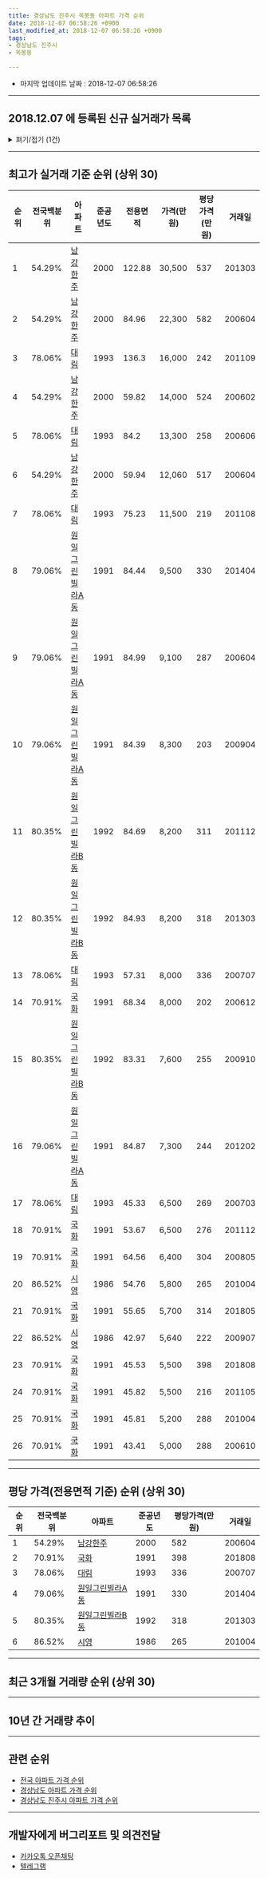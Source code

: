 ```yaml
---
title: 경상남도 진주시 옥봉동 아파트 가격 순위
date: 2018-12-07 06:58:26 +0900
last_modified_at: 2018-12-07 06:58:26 +0900
tags:
- 경상남도 진주시
- 옥봉동

---
```


* 마지막 업데이트 날짜 : 2018-12-07 06:58:26

---

## 2018.12.07 에 등록된 신규 실거래가 목록

<details>
<summary>펴기/접기 (1건)</summary>
<div markdown="1">

|아파트|전국백분위|준공년도|전용면적|가격(만원)|평당가격(만원)|거래일|
|---|---|---|---|---|---|---|
|[시영](https://search.naver.com/search.naver?query=%EA%B2%BD%EC%83%81%EB%82%A8%EB%8F%84+%EC%A7%84%EC%A3%BC%EC%8B%9C+%EC%98%A5%EB%B4%89%EB%8F%99+%EC%8B%9C%EC%98%81)|86.52%|1986|42.97|4,800|368|<span style="color:red">201812</span>|


</div>
</details>

---

## 최고가 실거래 기준 순위 (상위 30)


|순위|전국백분위|아파트|준공년도|전용면적|가격(만원)|평당가격(만원)|거래일|
|---|---|---|---|---|---|---|---|
|1|54.29%|[남강한주](https://search.naver.com/search.naver?query=%EA%B2%BD%EC%83%81%EB%82%A8%EB%8F%84+%EC%A7%84%EC%A3%BC%EC%8B%9C+%EC%98%A5%EB%B4%89%EB%8F%99+%EB%82%A8%EA%B0%95%ED%95%9C%EC%A3%BC)|2000|122.88|30,500|537|201303|
|2|54.29%|[남강한주](https://search.naver.com/search.naver?query=%EA%B2%BD%EC%83%81%EB%82%A8%EB%8F%84+%EC%A7%84%EC%A3%BC%EC%8B%9C+%EC%98%A5%EB%B4%89%EB%8F%99+%EB%82%A8%EA%B0%95%ED%95%9C%EC%A3%BC)|2000|84.96|22,300|582|200604|
|3|78.06%|[대림](https://search.naver.com/search.naver?query=%EA%B2%BD%EC%83%81%EB%82%A8%EB%8F%84+%EC%A7%84%EC%A3%BC%EC%8B%9C+%EC%98%A5%EB%B4%89%EB%8F%99+%EB%8C%80%EB%A6%BC)|1993|136.3|16,000|242|201109|
|4|54.29%|[남강한주](https://search.naver.com/search.naver?query=%EA%B2%BD%EC%83%81%EB%82%A8%EB%8F%84+%EC%A7%84%EC%A3%BC%EC%8B%9C+%EC%98%A5%EB%B4%89%EB%8F%99+%EB%82%A8%EA%B0%95%ED%95%9C%EC%A3%BC)|2000|59.82|14,000|524|200602|
|5|78.06%|[대림](https://search.naver.com/search.naver?query=%EA%B2%BD%EC%83%81%EB%82%A8%EB%8F%84+%EC%A7%84%EC%A3%BC%EC%8B%9C+%EC%98%A5%EB%B4%89%EB%8F%99+%EB%8C%80%EB%A6%BC)|1993|84.2|13,300|258|200606|
|6|54.29%|[남강한주](https://search.naver.com/search.naver?query=%EA%B2%BD%EC%83%81%EB%82%A8%EB%8F%84+%EC%A7%84%EC%A3%BC%EC%8B%9C+%EC%98%A5%EB%B4%89%EB%8F%99+%EB%82%A8%EA%B0%95%ED%95%9C%EC%A3%BC)|2000|59.94|12,060|517|200604|
|7|78.06%|[대림](https://search.naver.com/search.naver?query=%EA%B2%BD%EC%83%81%EB%82%A8%EB%8F%84+%EC%A7%84%EC%A3%BC%EC%8B%9C+%EC%98%A5%EB%B4%89%EB%8F%99+%EB%8C%80%EB%A6%BC)|1993|75.23|11,500|219|201108|
|8|79.06%|[원일그린빌라A동](https://search.naver.com/search.naver?query=%EA%B2%BD%EC%83%81%EB%82%A8%EB%8F%84+%EC%A7%84%EC%A3%BC%EC%8B%9C+%EC%98%A5%EB%B4%89%EB%8F%99+%EC%9B%90%EC%9D%BC%EA%B7%B8%EB%A6%B0%EB%B9%8C%EB%9D%BCA%EB%8F%99)|1991|84.44|9,500|330|201404|
|9|79.06%|[원일그린빌라A동](https://search.naver.com/search.naver?query=%EA%B2%BD%EC%83%81%EB%82%A8%EB%8F%84+%EC%A7%84%EC%A3%BC%EC%8B%9C+%EC%98%A5%EB%B4%89%EB%8F%99+%EC%9B%90%EC%9D%BC%EA%B7%B8%EB%A6%B0%EB%B9%8C%EB%9D%BCA%EB%8F%99)|1991|84.99|9,100|287|200604|
|10|79.06%|[원일그린빌라A동](https://search.naver.com/search.naver?query=%EA%B2%BD%EC%83%81%EB%82%A8%EB%8F%84+%EC%A7%84%EC%A3%BC%EC%8B%9C+%EC%98%A5%EB%B4%89%EB%8F%99+%EC%9B%90%EC%9D%BC%EA%B7%B8%EB%A6%B0%EB%B9%8C%EB%9D%BCA%EB%8F%99)|1991|84.39|8,300|203|200904|
|11|80.35%|[원일그린빌라B동](https://search.naver.com/search.naver?query=%EA%B2%BD%EC%83%81%EB%82%A8%EB%8F%84+%EC%A7%84%EC%A3%BC%EC%8B%9C+%EC%98%A5%EB%B4%89%EB%8F%99+%EC%9B%90%EC%9D%BC%EA%B7%B8%EB%A6%B0%EB%B9%8C%EB%9D%BCB%EB%8F%99)|1992|84.69|8,200|311|201112|
|12|80.35%|[원일그린빌라B동](https://search.naver.com/search.naver?query=%EA%B2%BD%EC%83%81%EB%82%A8%EB%8F%84+%EC%A7%84%EC%A3%BC%EC%8B%9C+%EC%98%A5%EB%B4%89%EB%8F%99+%EC%9B%90%EC%9D%BC%EA%B7%B8%EB%A6%B0%EB%B9%8C%EB%9D%BCB%EB%8F%99)|1992|84.93|8,200|318|201303|
|13|78.06%|[대림](https://search.naver.com/search.naver?query=%EA%B2%BD%EC%83%81%EB%82%A8%EB%8F%84+%EC%A7%84%EC%A3%BC%EC%8B%9C+%EC%98%A5%EB%B4%89%EB%8F%99+%EB%8C%80%EB%A6%BC)|1993|57.31|8,000|336|200707|
|14|70.91%|[국화](https://search.naver.com/search.naver?query=%EA%B2%BD%EC%83%81%EB%82%A8%EB%8F%84+%EC%A7%84%EC%A3%BC%EC%8B%9C+%EC%98%A5%EB%B4%89%EB%8F%99+%EA%B5%AD%ED%99%94)|1991|68.34|8,000|202|200612|
|15|80.35%|[원일그린빌라B동](https://search.naver.com/search.naver?query=%EA%B2%BD%EC%83%81%EB%82%A8%EB%8F%84+%EC%A7%84%EC%A3%BC%EC%8B%9C+%EC%98%A5%EB%B4%89%EB%8F%99+%EC%9B%90%EC%9D%BC%EA%B7%B8%EB%A6%B0%EB%B9%8C%EB%9D%BCB%EB%8F%99)|1992|83.31|7,600|255|200910|
|16|79.06%|[원일그린빌라A동](https://search.naver.com/search.naver?query=%EA%B2%BD%EC%83%81%EB%82%A8%EB%8F%84+%EC%A7%84%EC%A3%BC%EC%8B%9C+%EC%98%A5%EB%B4%89%EB%8F%99+%EC%9B%90%EC%9D%BC%EA%B7%B8%EB%A6%B0%EB%B9%8C%EB%9D%BCA%EB%8F%99)|1991|84.87|7,300|244|201202|
|17|78.06%|[대림](https://search.naver.com/search.naver?query=%EA%B2%BD%EC%83%81%EB%82%A8%EB%8F%84+%EC%A7%84%EC%A3%BC%EC%8B%9C+%EC%98%A5%EB%B4%89%EB%8F%99+%EB%8C%80%EB%A6%BC)|1993|45.33|6,500|269|200703|
|18|70.91%|[국화](https://search.naver.com/search.naver?query=%EA%B2%BD%EC%83%81%EB%82%A8%EB%8F%84+%EC%A7%84%EC%A3%BC%EC%8B%9C+%EC%98%A5%EB%B4%89%EB%8F%99+%EA%B5%AD%ED%99%94)|1991|53.67|6,500|276|201112|
|19|70.91%|[국화](https://search.naver.com/search.naver?query=%EA%B2%BD%EC%83%81%EB%82%A8%EB%8F%84+%EC%A7%84%EC%A3%BC%EC%8B%9C+%EC%98%A5%EB%B4%89%EB%8F%99+%EA%B5%AD%ED%99%94)|1991|64.56|6,400|304|200805|
|20|86.52%|[시영](https://search.naver.com/search.naver?query=%EA%B2%BD%EC%83%81%EB%82%A8%EB%8F%84+%EC%A7%84%EC%A3%BC%EC%8B%9C+%EC%98%A5%EB%B4%89%EB%8F%99+%EC%8B%9C%EC%98%81)|1986|54.76|5,800|265|201004|
|21|70.91%|[국화](https://search.naver.com/search.naver?query=%EA%B2%BD%EC%83%81%EB%82%A8%EB%8F%84+%EC%A7%84%EC%A3%BC%EC%8B%9C+%EC%98%A5%EB%B4%89%EB%8F%99+%EA%B5%AD%ED%99%94)|1991|55.65|5,700|314|201805|
|22|86.52%|[시영](https://search.naver.com/search.naver?query=%EA%B2%BD%EC%83%81%EB%82%A8%EB%8F%84+%EC%A7%84%EC%A3%BC%EC%8B%9C+%EC%98%A5%EB%B4%89%EB%8F%99+%EC%8B%9C%EC%98%81)|1986|42.97|5,640|222|200907|
|23|70.91%|[국화](https://search.naver.com/search.naver?query=%EA%B2%BD%EC%83%81%EB%82%A8%EB%8F%84+%EC%A7%84%EC%A3%BC%EC%8B%9C+%EC%98%A5%EB%B4%89%EB%8F%99+%EA%B5%AD%ED%99%94)|1991|45.53|5,500|398|201808|
|24|70.91%|[국화](https://search.naver.com/search.naver?query=%EA%B2%BD%EC%83%81%EB%82%A8%EB%8F%84+%EC%A7%84%EC%A3%BC%EC%8B%9C+%EC%98%A5%EB%B4%89%EB%8F%99+%EA%B5%AD%ED%99%94)|1991|45.82|5,500|216|201105|
|25|70.91%|[국화](https://search.naver.com/search.naver?query=%EA%B2%BD%EC%83%81%EB%82%A8%EB%8F%84+%EC%A7%84%EC%A3%BC%EC%8B%9C+%EC%98%A5%EB%B4%89%EB%8F%99+%EA%B5%AD%ED%99%94)|1991|45.81|5,200|288|201004|
|26|70.91%|[국화](https://search.naver.com/search.naver?query=%EA%B2%BD%EC%83%81%EB%82%A8%EB%8F%84+%EC%A7%84%EC%A3%BC%EC%8B%9C+%EC%98%A5%EB%B4%89%EB%8F%99+%EA%B5%AD%ED%99%94)|1991|43.41|5,000|288|200610|


---

## 평당 가격(전용면적 기준) 순위 (상위 30)


|순위|전국백분위|아파트|준공년도|평당가격(만원)|거래일|
|---|---|---|---|---|---|
|1|54.29%|[남강한주](https://search.naver.com/search.naver?query=%EA%B2%BD%EC%83%81%EB%82%A8%EB%8F%84+%EC%A7%84%EC%A3%BC%EC%8B%9C+%EC%98%A5%EB%B4%89%EB%8F%99+%EB%82%A8%EA%B0%95%ED%95%9C%EC%A3%BC)|2000|582|200604|
|2|70.91%|[국화](https://search.naver.com/search.naver?query=%EA%B2%BD%EC%83%81%EB%82%A8%EB%8F%84+%EC%A7%84%EC%A3%BC%EC%8B%9C+%EC%98%A5%EB%B4%89%EB%8F%99+%EA%B5%AD%ED%99%94)|1991|398|201808|
|3|78.06%|[대림](https://search.naver.com/search.naver?query=%EA%B2%BD%EC%83%81%EB%82%A8%EB%8F%84+%EC%A7%84%EC%A3%BC%EC%8B%9C+%EC%98%A5%EB%B4%89%EB%8F%99+%EB%8C%80%EB%A6%BC)|1993|336|200707|
|4|79.06%|[원일그린빌라A동](https://search.naver.com/search.naver?query=%EA%B2%BD%EC%83%81%EB%82%A8%EB%8F%84+%EC%A7%84%EC%A3%BC%EC%8B%9C+%EC%98%A5%EB%B4%89%EB%8F%99+%EC%9B%90%EC%9D%BC%EA%B7%B8%EB%A6%B0%EB%B9%8C%EB%9D%BCA%EB%8F%99)|1991|330|201404|
|5|80.35%|[원일그린빌라B동](https://search.naver.com/search.naver?query=%EA%B2%BD%EC%83%81%EB%82%A8%EB%8F%84+%EC%A7%84%EC%A3%BC%EC%8B%9C+%EC%98%A5%EB%B4%89%EB%8F%99+%EC%9B%90%EC%9D%BC%EA%B7%B8%EB%A6%B0%EB%B9%8C%EB%9D%BCB%EB%8F%99)|1992|318|201303|
|6|86.52%|[시영](https://search.naver.com/search.naver?query=%EA%B2%BD%EC%83%81%EB%82%A8%EB%8F%84+%EC%A7%84%EC%A3%BC%EC%8B%9C+%EC%98%A5%EB%B4%89%EB%8F%99+%EC%8B%9C%EC%98%81)|1986|265|201004|


---

## 최근 3개월 거래량 순위 (상위 30)


<div style="width:100%;">
    <canvas id="deal_count_ranking" height="250"></canvas>
</div>


<script>
new Chart(document.getElementById("deal_count_ranking"), {
    type: 'horizontalBar',
    data: {
        labels: ['대림', '남강한주', '시영'],
        datasets: [{
            label: '실거래 수',
            data: [1, 1, 1],
            borderColor: "rgba(255, 0, 128, 1)",
            backgroundColor: "rgba(255, 0, 128, 0.5)",
            fill: false,
        }]
    },
    options: {
        responsive: true,
        title: {
            display: true,
            text: '최근 3개월 거래량 순위'
        },
        tooltips: {
            mode: 'index',
            intersect: false,
            callbacks: {
                title: function(tooltipItems, data) {
                    return "실거래 수:";
                },
                label: function(tooltipItem, data) {
                    return data.labels[tooltipItem.index] + ": " + tooltipItem.xLabel;
                }
            }
        },
        hover: {
            mode: 'nearest',
            intersect: true
        },
        scales: {
            xAxes: [{
                display: true,
                scaleLabel: {
                    display: true,
                    labelString: '실거래 수'
                },
                ticks: {
                    suggestedMin: 0,
                }
            }],
            yAxes: [{
                display: true,
                ticks: {
                    autoSkip: false,
                    callback: function(value, index, values) {
                        if (value.length > 15)
                            return value.substr(0, 13) + "...";
                        else
                            return value;
                    }
                },
                scaleLabel: {
                    display: false,
                }
            }]
        }
    }
});

</script>


---

## 10년 간 거래량 추이


<div style="width:100%;">
    <canvas id="deal_progress" height="250"></canvas>
</div>

<script>
new Chart(document.getElementById("deal_progress"), {
    type: 'line',
    data: {
        labels: ['200812','200901','200902','200903','200904','200905','200906','200907','200908','200909','200910','200911','200912','201001','201002','201003','201004','201005','201006','201007','201008','201009','201010','201011','201012','201101','201102','201103','201104','201105','201106','201107','201108','201109','201110','201111','201112','201201','201202','201203','201204','201205','201206','201207','201208','201209','201210','201211','201212','201301','201302','201303','201304','201305','201306','201307','201308','201309','201310','201311','201312','201401','201402','201403','201404','201405','201406','201407','201408','201409','201410','201411','201412','201501','201502','201503','201504','201505','201506','201507','201508','201509','201510','201511','201512','201601','201602','201603','201604','201605','201606','201607','201608','201609','201610','201611','201612','201701','201702','201703','201704','201705','201706','201707','201708','201709','201710','201711','201712','201801','201802','201803','201804','201805','201806','201807','201808','201809','201810','201811','201812'],
        datasets: [{
            label: '실거래 수',
            pointRadius: 1,
            data: [0, 0, 2, 3, 5, 1, 3, 1, 3, 1, 4, 2, 0, 2, 3, 1, 3, 2, 2, 0, 1, 0, 0, 0, 0, 2, 1, 1, 1, 3, 3, 0, 2, 5, 1, 1, 3, 1, 5, 2, 2, 2, 1, 1, 4, 2, 3, 0, 1, 1, 0, 5, 0, 1, 0, 1, 0, 0, 1, 1, 0, 2, 2, 1, 2, 3, 1, 1, 0, 2, 0, 2, 0, 2, 0, 1, 3, 3, 1, 1, 1, 2, 4, 1, 2, 2, 0, 2, 0, 0, 2, 0, 0, 2, 2, 0, 2, 3, 2, 1, 2, 2, 0, 1, 2, 1, 0, 0, 0, 0, 0, 1, 1, 2, 1, 1, 5, 1, 1, 1, 1],
            borderColor: "rgba(255, 201, 14, 1)",
            backgroundColor: "rgba(255, 201, 14, 0.5)",
            fill: true,
        }]
    },
    options: {
        responsive: true,
        title: {
            display: true,
            text: '10년간 거래량 추이'
        },
        tooltips: {
            mode: 'index',
            intersect: false,
        },
        hover: {
            mode: 'nearest',
            intersect: true
        },
        scales: {
            xAxes: [{
                display: true,
                scaleLabel: {
                    display: true,
                    labelString: '년/월'
                }
            }],
            yAxes: [{
                display: true,
                ticks: {
                    suggestedMin: 0,
                },
                scaleLabel: {
                    display: true,
                    labelString: '실거래 수'
                }
            }]
        }
    }
});

</script>


---

## 관련 순위

- [전국 아파트 가격 순위](https://inasie.github.io/apt-ranking/전국)
- [경상남도 아파트 가격 순위](https://inasie.github.io/apt-ranking/경상남도)
- [경상남도 진주시 아파트 가격 순위](https://inasie.github.io/apt-ranking/경상남도-진주시)


---

## 개발자에게 버그리포트 및 의견전달

- [카카오톡 오픈채팅](https://open.kakao.com/o/gLJUAP4)
- [텔레그램](https://t.me/inasie)

